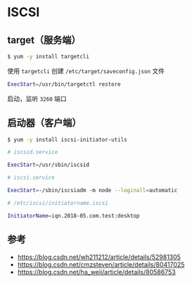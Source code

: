 # ISCSI

## target（服务端）

```bash
$ yum -y install targetcli
```

使用 `targetcli` 创建 `/etc/target/saveconfig.json` 文件

```bash
ExecStart=/usr/bin/targetctl restore
```

启动，监听 `3260` 端口

## 启动器（客户端）

```bash
$ yum -y install iscsi-initiator-utils
```

```bash
# iscsid.service

ExecStart=/usr/sbin/iscsid
```

```bash
# iscsi.service

ExecStart=-/sbin/iscsiadm -m node --loginall=automatic
```

```bash
# /etc/iscsi/initiatorname.iscsi

InitiatorName=iqn.2018-05.com.test:desktop
```

## 参考

* https://blog.csdn.net/wh211212/article/details/52981305
* https://blog.csdn.net/cmzsteven/article/details/80417025
* https://blog.csdn.net/ha_weii/article/details/80586753
